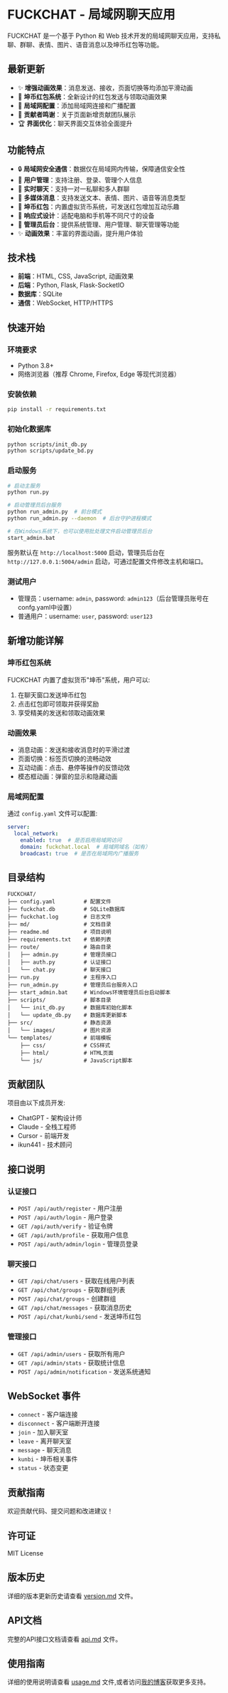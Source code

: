 # FUCKCHAT - 局域网聊天应用

FUCKCHAT 是一个基于 Python 和 Web 技术开发的局域网聊天应用，支持私聊、群聊、表情、图片、语音消息以及坤币红包等功能。

## 最新更新

- ✨ **增强动画效果**：消息发送、接收，页面切换等均添加平滑动画
- 🧧 **坤币红包系统**：全新设计的红包发送与领取动画效果
- 🔌 **局域网配置**：添加局域网连接和广播配置
- 🙏 **贡献者鸣谢**：关于页面新增贡献团队展示
- 🏆 **界面优化**：聊天界面交互体验全面提升

## 功能特点

- 🔒 **局域网安全通信**：数据仅在局域网内传输，保障通信安全性
- 👤 **用户管理**：支持注册、登录、管理个人信息
- 💬 **实时聊天**：支持一对一私聊和多人群聊
- 🌈 **多媒体消息**：支持发送文本、表情、图片、语音等消息类型
- 🧧 **坤币红包**：内置虚拟货币系统，可发送红包增加互动乐趣
- 📱 **响应式设计**：适配电脑和手机等不同尺寸的设备
- 👮 **管理员后台**：提供系统管理、用户管理、聊天管理等功能
- ✨ **动画效果**：丰富的界面动画，提升用户体验

## 技术栈

- **前端**：HTML, CSS, JavaScript, 动画效果
- **后端**：Python, Flask, Flask-SocketIO
- **数据库**：SQLite
- **通信**：WebSocket, HTTP/HTTPS

## 快速开始

### 环境要求

- Python 3.8+
- 网络浏览器（推荐 Chrome, Firefox, Edge 等现代浏览器）

### 安装依赖

```bash
pip install -r requirements.txt
```

### 初始化数据库

```bash
python scripts/init_db.py
python scripts/update_bd.py
```

### 启动服务

```bash
# 启动主服务
python run.py

# 启动管理员后台服务
python run_admin.py  # 前台模式
python run_admin.py --daemon  # 后台守护进程模式

# 在Windows系统下，也可以使用批处理文件启动管理员后台
start_admin.bat
```

服务默认在 `http://localhost:5000` 启动，管理员后台在 `http://127.0.0.1:5004/admin` 启动，可通过配置文件修改主机和端口。

### 测试用户

- 管理员：username: `admin`, password: `admin123`（后台管理员账号在confg.yaml中设置）
- 普通用户：username: `user`, password: `user123`

## 新增功能详解

### 坤币红包系统

FUCKCHAT 内置了虚拟货币"坤币"系统，用户可以:

1. 在聊天窗口发送坤币红包
2. 点击红包即可领取并获得奖励
3. 享受精美的发送和领取动画效果

### 动画效果

- 消息动画：发送和接收消息时的平滑过渡
- 页面切换：标签页切换的流畅动效
- 互动动画：点击、悬停等操作的反馈动效
- 模态框动画：弹窗的显示和隐藏动画

### 局域网配置

通过 `config.yaml` 文件可以配置:

```yaml
server:
  local_network:
    enabled: true  # 是否启用局域网访问
    domain: fuckchat.local  # 局域网域名（如有）
    broadcast: true  # 是否在局域网内广播服务
```

## 目录结构

```
FUCKCHAT/
├── config.yaml         # 配置文件
├── fuckchat.db         # SQLite数据库
├── fuckchat.log        # 日志文件
├── md/                 # 文档目录
├── readme.md           # 项目说明
├── requirements.txt    # 依赖列表
├── route/              # 路由目录
│   ├── admin.py        # 管理员接口
│   ├── auth.py         # 认证接口
│   └── chat.py         # 聊天接口
├── run.py              # 主程序入口
├── run_admin.py        # 管理员后台服务入口
├── start_admin.bat     # Windows环境管理员后台启动脚本
├── scripts/            # 脚本目录
│   └── init_db.py      # 数据库初始化脚本
│   └── update_db.py    # 数据库更新脚本
├── src/                # 静态资源
│   └── images/         # 图片资源
└── templates/          # 前端模板
    ├── css/            # CSS样式
    ├── html/           # HTML页面
    └── js/             # JavaScript脚本
```

## 贡献团队

项目由以下成员开发:

- ChatGPT - 架构设计师
- Claude - 全栈工程师
- Cursor - 前端开发
- ikun441 - 技术顾问

## 接口说明

### 认证接口

- `POST /api/auth/register` - 用户注册
- `POST /api/auth/login` - 用户登录
- `GET /api/auth/verify` - 验证令牌
- `GET /api/auth/profile` - 获取用户信息
- `POST /api/auth/admin/login` - 管理员登录

### 聊天接口

- `GET /api/chat/users` - 获取在线用户列表
- `GET /api/chat/groups` - 获取群组列表
- `POST /api/chat/groups` - 创建群组
- `GET /api/chat/messages` - 获取消息历史
- `POST /api/chat/kunbi/send` - 发送坤币红包

### 管理接口

- `GET /api/admin/users` - 获取所有用户
- `GET /api/admin/stats` - 获取统计信息
- `POST /api/admin/notification` - 发送系统通知

## WebSocket 事件

- `connect` - 客户端连接
- `disconnect` - 客户端断开连接
- `join` - 加入聊天室
- `leave` - 离开聊天室
- `message` - 聊天消息
- `kunbi` - 坤币相关事件
- `status` - 状态变更

## 贡献指南

欢迎贡献代码、提交问题和改进建议！

## 许可证

MIT License

## 版本历史

详细的版本更新历史请查看 [version.md](md/version.md) 文件。

## API文档

完整的API接口文档请查看 [api.md](md/api.md) 文件。

## 使用指南

详细的使用说明请查看 [usage.md](md/usage.md) 文件,或者访问[我的博客](https://ilovefirefly.club/xiangmu/fuckchat/)获取更多支持。
